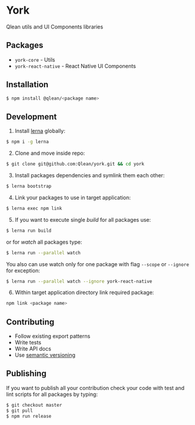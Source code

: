 # York

Qlean utils and UI Components libraries

## Packages

* `york-core` - Utils
* `york-react-native` - React Native UI Components

## Installation

```sh
$ npm install @qlean/<package name>
```

## Development

1. Install [lerna](https://github.com/lerna/lerna) globally:
```sh
$ npm i -g lerna
```
2. Clone and move inside repo:
```sh
$ git clone git@github.com:Qlean/york.git && cd york
```
3. Install packages dependencies and symlink them each other:
```sh
$ lerna bootstrap
```
4. Link your packages to use in target application:
```sh
$ lerna exec npm link
```
5. If you want to execute single _build_ for all packages use:
```sh
$ lerna run build
```
or for _watch_ all packages type:
```sh
$ lerna run --parallel watch
```
You also can use watch only for one package with flag `--scope` or `--ignore` for exception:
```sh
$ lerna run --parallel watch --ignore york-react-native
```
6. Within target application directory link required package:
```sh
npm link <package name>
```

## Contributing

* Follow existing export patterns
* Write tests
* Write API docs
* Use [semantic versioning](https://semver.org/)

## Publishing

If you want to publish all your contribution check your code with test and lint scripts for all packages by typing:
```sh
$ git checkout master
$ git pull
$ npm run release
```
